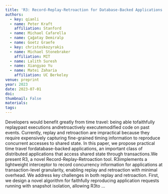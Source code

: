 ```yaml
---
title: 'R3: Record-Replay-Retroaction for Database-Backed Applications'
authors:
  - key: qianli
  - name: Peter Kraft
    affiliation: Stanford
  - name: Michael Cafarella
  - name: Çağatay Demiralp
  - name: Goetz Graefe
  - key: christoskozyrakis
  - name: Michael Stonebraker
    affiliation: MIT
  - name: Lalith Suresh
  - name: Xiangyao Yu
  - name: Matei Zaharia
    affiliation: UC Berkeley
venue: preprint
year: 2023
date: 2023-07-01
doi: 
thumbnail: False
materials:
tags:
---
```

Developers would benefit greatly from time travel: being able tofaithfully replaypast executions andretroactively executemodified code on past events. Currently, replay and retroaction are impractical because they require expensively capturing fine-grained timing information to reproduce concurrent accesses to shared state. In this paper, we propose practical time travel fordatabase-backed applications, an important class of distributed applications that access shared state through transactions.We present R3, a novel Record-Replay-Retroaction tool. R3implements a lightweight interceptor to record concurrency information for applications at transaction-level granularity, enabling replay and retroaction with minimal overhead. We address key challenges in both replay and retroaction. First, we design a novel algorithm for faithfully reproducing application requests running with snapshot isolation, allowing R3to …
